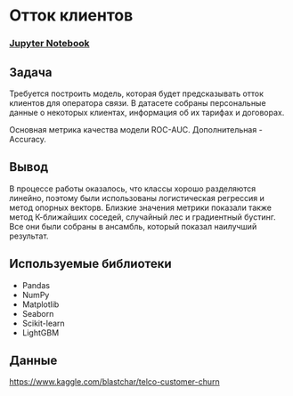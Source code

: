 # Отток клиентов

### [Jupyter Notebook](https://github.com/sk-il/portfolio/blob/master/01_churn_telecom/telecom_customers_churn.ipynb)

## Задача

Требуется построить модель, которая будет предсказывать отток клиентов для оператора связи.
В датасете собраны персональные данные о некоторых клиентах, информация об их тарифах и договорах.

Основная метрика качества модели ROC-AUC. Дополнительная - Accuracy.

## Вывод

В процессе работы оказалось, что классы хорошо разделяются линейно, поэтому были использованы логистическая регрессия и метод опорных векторв. Близкие значения метрики показали также метод К-ближайших соседей, случайный лес и градиентный бустинг. Все они были собраны в ансамбль, который показал наилучший результат.

## Используемые библиотеки

- Pandas
- NumPy
- Matplotlib
- Seaborn
- Scikit-learn
- LightGBM

## Данные

https://www.kaggle.com/blastchar/telco-customer-churn
